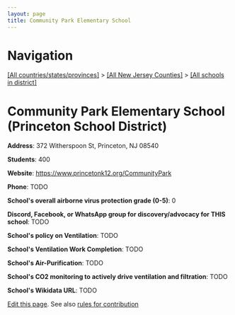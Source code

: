 ```yaml
---
layout: page
title: Community Park Elementary School
---
```

# Navigation

[[All countries/states/provinces]](../../../..) > [[All New Jersey Counties]](../../..) > [[All schools in district]](..)

# Community Park Elementary School (Princeton School District)

**Address**: 372 Witherspoon St, Princeton, NJ 08540

**Students**: 400

**Website**: <https://www.princetonk12.org/CommunityPark>

**Phone**: TODO

**School's overall airborne virus protection grade (0-5)**: 0

**Discord, Facebook, or WhatsApp group for discovery/advocacy for THIS school**: TODO

**School's policy on Ventilation**: TODO

**School's Ventilation Work Completion**: TODO

**School's Air-Purification**: TODO

**School's CO2 monitoring to actively drive ventilation and filtration**: TODO

**School's Wikidata URL**: TODO


[Edit this page](https://github.com/ventilate-schools/NJ/edit/main/./Mercer/Princeton_School_District/Community_Park_Elementary_School.md). See also [rules for contribution](../../../contribution-rules/)